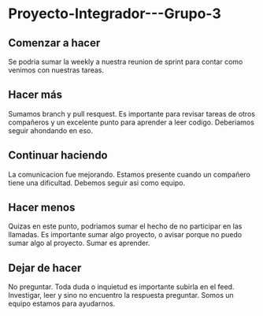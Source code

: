 # Proyecto-Integrador---Grupo-3

## Comenzar a hacer
Se podria sumar la weekly a nuestra reunion de sprint para contar como venimos con nuestras tareas.

## Hacer más
Sumamos branch y pull resquest. Es importante para revisar tareas de otros compañeros y un excelente punto para aprender a leer codigo. Deberiamos seguir ahondando en eso. 

## Continuar haciendo
La comunicacion fue mejorando. Estamos presente cuando un compañero tiene una dificultad. Debemos seguir asi como equipo.

## Hacer menos
Quizas en este punto, podriamos sumar el hecho de no participar en las llamadas. Es importante sumar algo proyecto, o avisar porque no puedo sumar algo al proyecto. Sumar es aprender.

## Dejar de hacer
No preguntar. Toda duda o inquietud es importante subirla en el feed. Investigar, leer y sino no encuentro la respuesta preguntar. Somos un equipo estamos para ayudarnos.